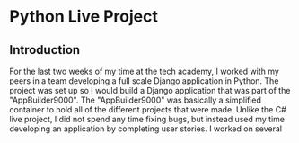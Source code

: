 # Python Live Project

## Introduction
For the last two weeks of my time at the tech academy, I worked with my peers in a team developing a full scale Django application in Python. The project was set up so I would build a Django application that was part of the "AppBuilder9000". The "AppBuilder9000" was basically a simplified container to hold all of the different projects that were made. Unlike the C# live project, I did not spend any time fixing bugs, but instead used my time developing an application by completing user stories. I worked on several 

